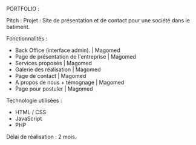 PORTFOLIO : 

Pitch : 
Projet : Site de présentation et de contact pour une société dans le batiment.

Fonctionnalités : 

- Back Office (interface admin).                    |      Magomed
- Page de présentation de l'entreprise              |      Magomed
- Services proposés                                 |      Magomed
- Galerie des réalisation                           |      Magomed
- Page de contact                                   |      Magomed
- A propos de nous + témognage                      |      Magomed
- Page pour postuler                                |      Magomed


Technologie utilisées : 

- HTML / CSS
- JavaScript
- PHP


Délai de réalisation : 2 mois.

